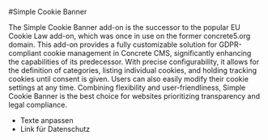 #Simple Cookie Banner

The Simple Cookie Banner add-on is the successor to the popular EU Cookie Law add-on, which was once in use on the former concrete5.org domain. This add-on provides a fully customizable solution for GDPR-compliant cookie management in Concrete CMS, significantly enhancing the capabilities of its predecessor. With precise configurability, it allows for the definition of categories, listing individual cookies, and holding tracking cookies until consent is given. Users can also easily modify their cookie settings at any time. Combining flexibility and user-friendliness, Simple Cookie Banner is the best choice for websites prioritizing transparency and legal compliance.
 
- Texte anpassen
- Link für Datenschutz
